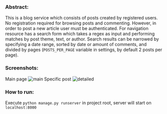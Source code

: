 ### Abstract:
This is a blog service which consists of posts created by registered users.
No registration required for browsing posts and commenting.
However, in order to post a new article user must be authenticated.
For navigation resource has a search form which takes a regex as input and performing matches by post theme, text, or author.
Search results can be narrowed by specifying a date range, sorted by date or amount of comments, and divided by pages (```POSTS_PER_PAGE``` variable in settings, by default 2 posts per page).

### Screenshots:
Main page
![main](https://cloud.githubusercontent.com/assets/27825950/25802817/c1e64cec-33fc-11e7-9803-7c2c477a7143.jpg)
Specific post
![detailed](https://cloud.githubusercontent.com/assets/27825950/25802835/d3885544-33fc-11e7-88c8-2065ae9cc54b.jpg)

### How to run:
Execute ```python manage.py runserver``` in project root, server will start on ```localhost:8000```
